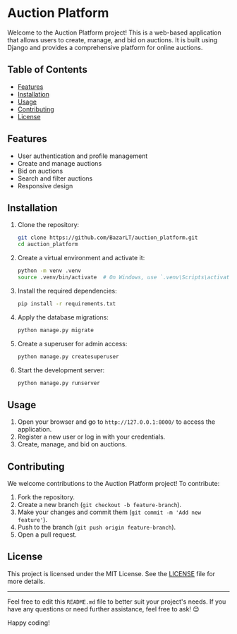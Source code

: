 # Auction Platform

Welcome to the Auction Platform project! This is a web-based application that allows users to create, manage, and bid on auctions. It is built using Django and provides a comprehensive platform for online auctions.

## Table of Contents

- [Features](#features)
- [Installation](#installation)
- [Usage](#usage)
- [Contributing](#contributing)
- [License](#license)

## Features

- User authentication and profile management
- Create and manage auctions
- Bid on auctions
- Search and filter auctions
- Responsive design

## Installation

1. Clone the repository:

    ```sh
    git clone https://github.com/BazarLT/auction_platform.git
    cd auction_platform
    ```

2. Create a virtual environment and activate it:

    ```sh
    python -m venv .venv
    source .venv/bin/activate  # On Windows, use `.venv\Scripts\activate`
    ```

3. Install the required dependencies:

    ```sh
    pip install -r requirements.txt
    ```

4. Apply the database migrations:

    ```sh
    python manage.py migrate
    ```

5. Create a superuser for admin access:

    ```sh
    python manage.py createsuperuser
    ```

6. Start the development server:

    ```sh
    python manage.py runserver
    ```

## Usage

1. Open your browser and go to `http://127.0.0.1:8000/` to access the application.
2. Register a new user or log in with your credentials.
3. Create, manage, and bid on auctions.

## Contributing

We welcome contributions to the Auction Platform project! To contribute:

1. Fork the repository.
2. Create a new branch (`git checkout -b feature-branch`).
3. Make your changes and commit them (`git commit -m 'Add new feature'`).
4. Push to the branch (`git push origin feature-branch`).
5. Open a pull request.

## License

This project is licensed under the MIT License. See the [LICENSE](LICENSE) file for more details.

---

Feel free to edit this `README.md` file to better suit your project's needs. If you have any questions or need further assistance, feel free to ask! 😊

Happy coding!
